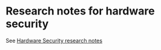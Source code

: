 # Research notes for hardware security

See [Hardware Security research notes](https://sishida-gsx.github.io/soichi-lab.io/)


